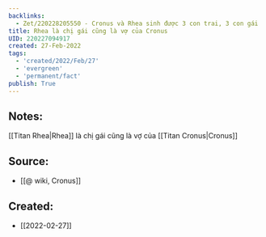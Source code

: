 ```yaml
---
backlinks:
  - Zet/220228205550 - Cronus và Rhea sinh được 3 con trai, 3 con gái
title: Rhea là chị gái cũng là vợ của Cronus
UID: 220227094917
created: 27-Feb-2022
tags:
  - 'created/2022/Feb/27'
  - 'evergreen'
  - 'permanent/fact'
publish: True
---
```

## Notes:
[[Titan Rhea|Rhea]] là chị gái cũng là vợ của [[Titan Cronus|Cronus]]

## Source:
- [[@ wiki, Cronus]]

## Created:
- [[2022-02-27]]
